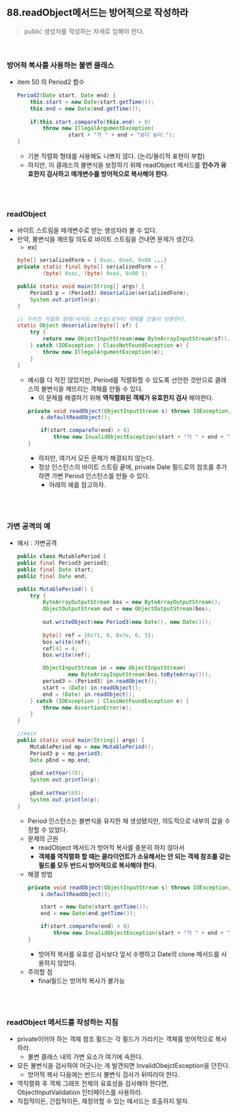 ## 88.readObject메서드는 방어적으로 작성하라
> public 생성자를 작성하는 자세로 임해야 한다.

</br>

### 방어적 복사를 사용하는 불변 클래스
- item 50 의 Period2 함수
    ```java
    Period2(Date start, Date end) {
        this.start = new Date(start.getTime());
        this.end = new Date(end.getTime());
        
        if(this.start.compareTo(this.end) > 0)
            throw new IllegalArgumentException(
                    start + "가 " + end + "보다 늦다.");
    }
    ```
    - 기본 직렬화 형태를 사용해도 나쁘지 않다. (논리/물리적 표현이 부합)
    - 하지만, 이 클래스의 불변식을 보장하기 위해 readObject 메서드를 __인수가 유효한지 검사하고 매개변수를 방어적으로 복사해야 한다.__


</br>
</br>

### readObject
- 바이트 스트림을 매개변수로 받는 생성자라 볼 수 있다. 
- 만약, 불변식을 깨뜨릴 의도로 바이트 스트림을 건내면 문제가 생긴다.
    - ex) 
    ```java
    byte[] serializedForm = { 0xac, 0xed, 0x00 ...}
    private static final byte[] serializedForm = {
            (byte) 0xac, (byte) 0xed, 0x00 };

    public static void main(String[] args) {
        Period3 p = (Period3) deserialize(serializedForm);
        System.out.println(p);
    }
    
    // 주어진 직렬화 형태(바이트 스트림)로부터 객체를 만들어 반환한다.
    static Object deserialize(byte[] sf) {
        try {
            return new ObjectInputStream(new ByteArrayInputStream(sf)).readObject();
        } catch (IOException | ClassNotFoundException e) {
            throw new IllegalArgumentException(e);
        }
    }
    ```
    - 예시를 다 적진 않았지만, Period를 직렬화할 수 있도록 선언한 것만으로 클래스의 불변식을 깨뜨리는 객체를 만들 수 있다.
        - 이 문제를 해결하기 위해 __역직렬화된 객체가 유효한지 검사__ 해야한다.
        ```java
        private void readObject(ObjectInputStream s) throws IOException, ClassNotFoundException {
            s.defaultReadObject();

            if(start.compareTo(end) > 0)
                throw new InvalidObjectException(start + "가 " + end + "보다 늦다.");
        }
        ```
        - 하지만, 여기서 모든 문제가 해결되지 않는다. 
        - 정상 인스턴스의 바이트 스트림 끝에, private Date 필드로의 참조를 추가하면 가변 Period 인스턴스를 만들 수 있다.
            - 아래의 예를 참고하자.

</br>
</br>

### 가변 공격의 예
- 예시 : 가변공격
    ```java
    public class MutablePeriod {
    public final Period3 period3;
    public final Date start;
    public final Date end;
    
    public MutablePeriod() {
        try {
            ByteArrayOutputStream bos = new ByteArrayOutputStream();
            ObjectOutputStream out = new ObjectOutputStream(bos);
            
            out.writeObject(new Period3(new Date(), new Date()));
            
            byte[] ref = {0x71, 0, 0x7e, 0, 5};
            bos.write(ref);
            ref[4] = 4;
            bos.write(ref);

            ObjectInputStream in = new ObjectInputStream(
                    new ByteArrayInputStream(bos.toByteArray()));
            period3 = (Period3) in.readObject();
            start = (Date) in.readObject();
            end = (Date) in.readObject();
        } catch (IOException | ClassNotFoundException e) {
            throw new AssertionError(e);
        }
    }

    //main
    public static void main(String[] args) {
        MutablePeriod mp = new MutablePeriod();
        Period3 p = mp.period3;
        Date pEnd = mp.end;
        
        pEnd.setYear(78);
        System.out.println(p);
        
        pEnd.setYear(69);
        System.out.println(p);
    }
    ```
    - Period 인스턴스는 불변식을 유지한 채 생성됐지만, 의도적으로 내부의 값을 수정할 수 있었다.
    - 문제의 근원
        - readObject 메서드가 방어적 복사를 충분히 하지 않아서
        - __객체를 역직렬화 할 때는 클라이언트가 소유해서는 안 되는 객체 참조를 갖는 필드를 모두 반드시 방어적으로 복사해야 한다.__
    - 해결 방법 
        ```java
        private void readObject(ObjectInputStream s) throws IOException, ClassNotFoundException {
            s.defaultReadObject();

            start = new Date(start.getTime());
            end = new Date(end.getTime());

            if(start.compareTo(end) > 0)
                throw new InvalidObjectException(start + "가 " + end + "보다 늦다.");
        }
        ```
        - 방어적 복사를 유효성 검사보다 앞서 수행하고 Date의 clone 메서드를 사용하지 않았다.
    - 주의할 점
        - final필드는 방어적 복사가 불가능

</br>
</br>

### readObject 메서드를 작성하는 지침
- private이어야 하는 객체 참조 필드는 각 필드가 가리키는 객체를 방어적으로 복사하라.
    - 불변 클래스 내의 가변 요소가 여기에 속한다. 
- 모든 불변식을 검사하여 어긋나는 게 발견되면 InvalidObejctException을 던진다.
    - 방어적 복사 다음에는 반드시 불변식 검사가 뒤따라야 한다. 
- 역직렬화 후 객체 그래프 전체의 유효성을 검사해야 한다면, ObjectInputValidation 인터페이스를 사용하라.
- 직접적이든, 간접적이든, 재정의할 수 있는 메서드는 호출하지 말자.

